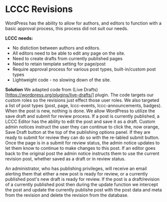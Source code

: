 # LCCC Revisions

WordPress has the ability to allow for authors, and editors to function with a basic approval process, this process did not suit our needs.

**LCCC needs:**
- No distiction between authors and editors.
- All editors need to be able to edit any page on the site.
- Need to create drafts from currently published pages
- Need to retain template setting for page/post
- Require approval process for various post types, built-in/custom post types
- Lightweight code - no slowing down of the site.

**Solution**
We adapted code from (Live Drafts)[https://wordpress.org/plugins/live-drafts/] plugin.
The code targets our custom roles so the revisions just effect those user roles.  We also targeted a list of post types (post, page, lccc-events, lccc-announcements, badges).  When the post is new, nothing is done.  We allow WordPress to utilize the save draft and submit for review process.
If a post is currently published, a LCCC Editor has the ability to edit the post and save it as a draft. Custom admin notices instruct the user they can continue to click the, now orange, Save Draft button at the top of the publishing options panel.  If they are ready to submit for review they can do so with the re-labled submit button.  Once the page is in a submit for review status, the admin notice updates to let them know to continue to make changes to this post.  If an editor goes back to the original post the admin notice instructs them to use the current revision post, whether saved as a draft or in review status.

An administrator, who has publishing privileges, will receive an email alerting them that either a new post is ready for review, or a currently published post's new draft is ready for review.  If the post is a draft/revision of a currently published post then during the update function we intercept the post and update the currently publishe post with the post data and meta from the revision and delete the revision from the database.

